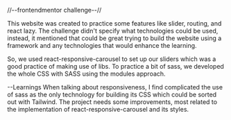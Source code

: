 //--frontendmentor challenge--//

This website was created to practice some features like slider, routing, and react lazy. The challenge didn't specify what technologies could be used, instead, it mentioned that could be great trying to build the website using a framework and any technologies that would enhance the learning.  

So, we used react-responsive-carousel to set up our sliders which was a good practice of making use of libs. To practice a bit of sass, we developed the whole CSS with SASS using the modules approach.

--Learnings
When talking about responsiveness, I find complicated the use of sass as the only technology for building its CSS which could be sorted out with Tailwind. The project needs some improvements, most related to the implementation of react-responsive-carousel and its styles. 
